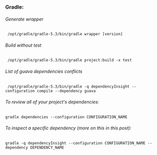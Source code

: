 ### Gradle:

###### Generate wrapper
```
 /opt/gradle/gradle-5.3/bin/gradle wrapper [version]
 ```

###### Build without test
```
 /opt/gradle/gradle-5.3/bin/gradle project:build -x test
 ```


###### List of guava dependencies conflicts
```
 /opt/gradle/gradle-5.3/bin/gradle -q dependencyInsight --configuration compile --dependency guava
```

###### To review all of your project's dependencies:
```
gradle dependencies --configuration CONFIGURATION_NAME
```

###### To inspect a specific dependency (more on this in this post):
```
gradle -q dependencyInsight --configuration CONFIGURATION_NAME --dependency DEPENDENCY_NAME
```
